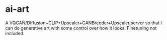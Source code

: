 # ai-art
A VQGAN/Diffusion+CLIP+Upscaler+GANBreeder+Upscaler server so that I can do generative art with some control over how it looks! Finetuning not included.

